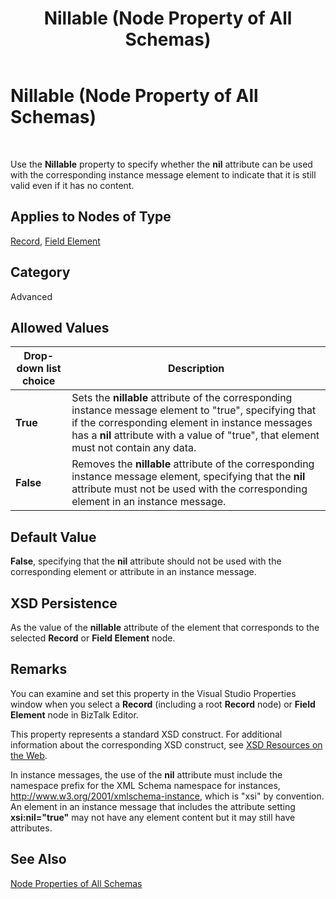 ﻿---
title: Nillable (Node Property of All Schemas)
TOCTitle: Nillable (Node Property of All Schemas)
ms:assetid: ca6f2282-de14-45cf-8672-191df723fd97
ms:mtpsurl: https://msdn.microsoft.com/en-us/library/Aa547995(v=BTS.80)
ms:contentKeyID: 51531305
ms.date: 08/30/2017
mtps_version: v=BTS.80
---

# Nillable (Node Property of All Schemas)

 

Use the **Nillable** property to specify whether the **nil** attribute can be used with the corresponding instance message element to indicate that it is still valid even if it has no content.

## Applies to Nodes of Type

[Record](record-node-properties.md), [Field Element](field-element-node-properties.md)

## Category

Advanced

## Allowed Values

<table>
<thead>
<tr class="header">
<th>Drop-down list choice</th>
<th>Description</th>
</tr>
</thead>
<tbody>
<tr class="odd">
<td><strong>True</strong></td>
<td>Sets the <strong>nillable</strong> attribute of the corresponding instance message element to &quot;true&quot;, specifying that if the corresponding element in instance messages has a <strong>nil</strong> attribute with a value of &quot;true&quot;, that element must not contain any data.</td>
</tr>
<tr class="even">
<td><strong>False</strong></td>
<td>Removes the <strong>nillable</strong> attribute of the corresponding instance message element, specifying that the <strong>nil</strong> attribute must not be used with the corresponding element in an instance message.</td>
</tr>
</tbody>
</table>


## Default Value

**False**, specifying that the **nil** attribute should not be used with the corresponding element or attribute in an instance message.

## XSD Persistence

As the value of the **nillable** attribute of the element that corresponds to the selected **Record** or **Field Element** node.

## Remarks

You can examine and set this property in the Visual Studio Properties window when you select a **Record** (including a root **Record** node) or **Field Element** node in BizTalk Editor.

This property represents a standard XSD construct. For additional information about the corresponding XSD construct, see [XSD Resources on the Web](https://msdn.microsoft.com/library/aa547363\(v=bts.80\)).

In instance messages, the use of the **nil** attribute must include the namespace prefix for the XML Schema namespace for instances, http://www.w3.org/2001/xmlschema-instance, which is "xsi" by convention. An element in an instance message that includes the attribute setting **xsi:nil="true"** may not have any element content but it may still have attributes.

## See Also

[Node Properties of All Schemas](node-properties-of-all-schemas.md)


